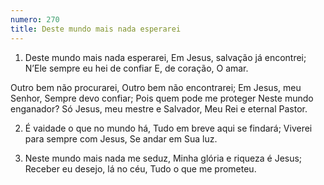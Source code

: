 ```yaml
---
numero: 270
title: Deste mundo mais nada esperarei
---
```

1. Deste mundo mais nada esperarei,
Em Jesus, salvação já encontrei;
N’Ele sempre eu hei de confiar
E, de coração, O amar.

Outro bem não procurarei,
Outro bem não encontrarei;
Em Jesus, meu Senhor,
Sempre devo confiar;
Pois quem pode me proteger
Neste mundo enganador?
Só Jesus, meu mestre e Salvador,
Meu Rei e eternal Pastor.

2. É vaidade o que no mundo há,
Tudo em breve aqui se findará;
Viverei para sempre com Jesus,
Se andar em Sua luz.

3. Neste mundo mais nada me seduz,
Minha glória e riqueza é Jesus;
Receber eu desejo, lá no céu,
Tudo o que me prometeu.
